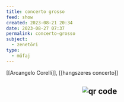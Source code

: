 ```yaml
---
title: concerto grosso
feed: show
created: 2023-08-21 20:34
date: 2023-08-27 07:37
permalink: concerto-grosso
subject:
  - zenetöri
type:
  - műfaj
---
```


[[Arcangelo Corelli]], [[hangszeres concerto]]



## <p style="text-align: center;"><img src="https://chart.googleapis.com/chart?cht=qr&chl=https://notes.andrasdenes.com/concerto-grosso&chs=180x180&choe=UTF-8&chld=L|2" alt="qr code"></p>

